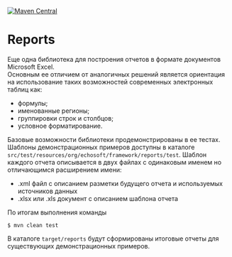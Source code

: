 [![Maven Central](https://maven-badges.herokuapp.com/maven-central/io.github.asharapov/spreadsheet-reports/badge.png)](https://search.maven.org/artifact/io.github.asharapov/spreadsheet-reports/)

# Reports

Еще одна библиотека для построения отчетов в формате документов Microsoft Excel.  
Основным ее отличием от аналогичных решений является ориентация на использование таких возможностей современных электронных таблиц как:
- формулы; 
- именованные регионы;
- группировки строк и столбцов; 
- условное форматирование.

Базовые возможности библиотеки продемонстрированы в ее тестах. Шаблоны демонстрационных примеров доступны в каталоге `src/test/resources/org/echosoft/framework/reports/test`.
Шаблон каждого отчета описывается в двух файлах с одинаковым именем но отличающимся расширением имени:
- .xml файл с описанием разметки будущего отчета и используемых источников данных
- .xlsx или .xls документ с описанием шаблона отчета
   
По итогам выполнения команды
```shell script
$ mvn clean test
```
В каталоге `target/reports` будут сформированы итоговые отчеты для существующих демонстрационных примеров. 

